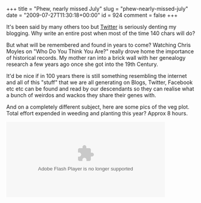 +++
title = "Phew, nearly missed July"
slug = "phew-nearly-missed-july"
date = "2009-07-27T11:30:18+00:00"
id = 924
comment = false
+++

It's been said by many others too but [Twitter](http://twitter.com/conoro/) is seriously denting my blogging. Why write an entire post when most of the time 140 chars will do?

But what will be remembered and found in years to come? Watching Chris Moyles on "Who Do You Think You Are?" really drove home the importance of historical records. My mother ran into a brick wall with her genealogy research a few years ago once she got into the 19th Century.

It'd be nice if in 100 years there is still something resembling the internet and all of this "stuff" that we are all generating on Blogs, Twitter, Facebook etc etc can be found and read by our descendants so they can realise what a bunch of weirdos and wackos they share their genes with.

And on a completely different subject, here are some pics of the veg plot. Total effort expended in weeding and planting this year? Approx 8 hours.

<embed src="http://share.ovi.com/tools/twidgets/grid.swf?feed=conor.Garden2009" type="application/x-shockwave-flash" width="420" height="200">
